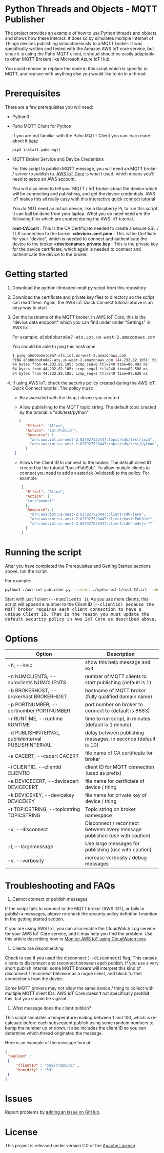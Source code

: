 # Python Threads and Objects - MQTT Publisher

The project provides an example of how to use Python threads and objects, and shows how these interact.  It does so by simulates multiple Internet of Things devices publishing simulataneously to a MQTT broker.   It was specifically written and tested with the Amazon AWS IoT core service, but since it is using the Paho MQTT client, it shoud should be easily adaptable to other MQTT Brokers like Microsoft Azure IoT Hub.

You could remove or replace the code in this script which is specific to MQTT, and replace with anything else you would like to do in a thread.


# Prerequisites

There are a few prerequisites you will need:

* Python3

* Paho MQTT Client for Python

   If you are not familiar with the Paho MQTT Client you can learn more about it [here](https://eclipse.dev/paho/)

   ```bash
   pip3 install paho-mqtt
   ```

* MQTT Broker Service and Device Credentials

   For this script to publish MQTT message, you will need an MQTT broker / server to publish to.   [AWS IoT Core](https://docs.aws.amazon.com/iot/latest/developerguide/iot-gs.html) is what I used, which means you'll need to setup an AWS account.  

   You will also need to tell your MQTT / IoT broker about the device which will be connecting and publishing, and get the device credentials.  AWS IoT makes this all really easy with this [interactive quick connect tutorial](https://docs.aws.amazon.com/iot/latest/developerguide/iot-quick-start.html)

   You do NOT need an actual device, like a Raspberry Pi, to run this script.  It can ball be done from your laptop.  What you do need need are the following files which are created during the AWS IoT tutorial.

   **root-CA.cert** : This is the CA Certificate needed to create a secure SSL / TLS connection to the broker
   **\<device\>.cert.pem** : This is the Certfiiate for your "device", which is needed to connect and authenticate the device to the broker
   **\<devicename\>.private.key** : This is the private key for the device certificate, which again is needed to connect and authenticate the device to the broker.

# Getting started

1. Download the python-threaded-mqtt.py script from this repository

2. Download the certificate and private key files to directory so the script can read them.  Again, the AWS IoT Quick Connect tutorial above is an easy way to start

3. Get the hostname of the MQTT broker.   In AWS IoT Core, this is the "device data endpoint" which you can find under under "Settings" in AWS IoT.

   For example:   <samp>a5ob6obuto8a7-ats.iot.us-west-2.amazonaws.com</samp>  
   
   You should be able to ping this hostname
   ```bash
   $ ping a5ob6obuto8a7-ats.iot.us-west-2.amazonaws.com
   PING a5ob6obuto8a7-ats.us-west-2.amazonaws.com (44.232.82.105): 56 data bytes
   64 bytes from 44.232.82.105: icmp_seq=0 ttl=240 time=80.492 ms
   64 bytes from 44.232.82.105: icmp_seq=1 ttl=240 time=82.598 ms
   64 bytes from 44.232.82.105: icmp_seq=2 ttl=240 time=87.628 ms
   ```

4. If using AWS IoT, check the security policy created during the AWS IoT Quick Connect tutorial.  The policy must:
   - Be associated with the thing / device you created 

   - Allow publishing to the MQTT topic string.  The default topic created by the tutorial is "sdk/test/python"

   ```json
      {
         "Effect": "Allow",
         "Action": "iot:Publish",
         "Resource": [
           "arn:aws:iot:us-west-2:027927523447:topic/sdk/test/java",
           "arn:aws:iot:us-west-2:027927523447:topic/sdk/test/python",
         ]
    }
   ```

   - Allows the Client ID to connect to the broker.   The default client ID created by the tutorial "basicPubSub".  To allow mutiple clients to connect you need to add an asterisk (wildcard) to the policy.  For example

   ```json
       {
         "Effect": "Allow",
         "Action": [
         "iot:Connect"
         ],
         "Resource": [
           "arn:aws:iot:us-west-2:027927523447:client/sdk-java",
           "arn:aws:iot:us-west-2:027927523447:client/basicPubSub*",
           "arn:aws:iot:us-west-2:027927523447:client/sdk-nodejs-*"
         ]
       }
   ```

# Running the script

After you have completed the Prerequisites and Getting Started sections above, run the script.

For example:

```bash
python3 ./aws-iot-publisher.py --cacert ./mydev-iot-1/root-CA.crt --devicecert ./mydev-iot-1/mydev-iot-1.cert.pem --devicekey ./mydev-iot-1/mydev-iot-1.private.asd --clientid basicPubSub --numclients 1
```

Start with just 1 client (<samp>--numclients 1</samp>).   As you use more clients, this script will append a number to the Client ID (<samp>--<samp>clientid) because the MQTT broker requires each client connection to have a unique Client ID.  That is the reason you must update the default security policy in Aws IoT Core as described above.


# Options

| Option | Description |
--- | ---
| -h, --help | show this help message and exit |
| -n NUMCLIENTS, --numclients NUMCLIENTS |  number of MQTT clients to start publishing (default is 1) |
| -b BROKERHOST, --brokerhost BROKERHOST |  hostname of MQTT broker (fully qualified domain name) |
| -p PORTNUMBER, --portnumber PORTNUMBER |  port number on broker to connect to (default is 8883)
| -r RUNTIME, --runtime RUNTIME | time to run script, in minutes (default is 1 minute) |
|  -d PUBLISHINTERVAL, --publishinterval PUBLISHINTERVAL | delay between publishing messages, in seconds (default is 10) |
|  -a CACERT, --cacert CACERT | file name of CA certificate for broker |
|  -i CLIENTID, --clientid CLIENTID | client ID for MQTT connection (used as prefix) |
|  -e DEVICECERT, --devicecert DEVICECERT | file name for certficiate of device / thing |
|  -k DEVICEKEY, --devicekey DEVICEKEY |file name for private key of device / thing |
|  -t TOPICSTRING, --topicstring TOPICSTRING | Topic string on broker namespace |
|  -x, --disconnect      | Disconnect / reconnect between every message published (use with caution) |
|  -l, --largemessage    | Use large messages for publishing (use with caution) |
|  -v, --verbosity       | increase verbosity / debug messages |

# Troubleshooting and FAQs

1. Cannot connect or publish messages

If the script fails to connect to the MQTT broker (AWS IOT), or fails to publish a messages, please re-check the security policy defintion I mention in the getting started section.

If you are using AWS IoT, you can also enable the CloudWatch Log service for your AWS IoT Core service, and it may help you find the problem.  Use this article describing how to [Monitor AWS IoT using CloudWatch logs](https://docs.aws.amazon.com/iot/latest/developerguide/cloud-watch-logs.html)

1. Clients are disconnecting

Check to see if you used the disconnect (<samp>--disconnect</samp>) flag.  This causes clients to disconnect and reconnect between each publish.   If you use a very short publish interval, some MQTT brokers will interpret this kind of disconnect / reconnect behavior as a rogue client, and block further connections from the device.

Some MQTT brokers may not allow the same device / thing to collect with multiple MQTT client IDs.  AWS IoT Core doesn't not specifically prohibit this, but you should be vigilant.

1. What message does the client publish?

This script simulates a temperature reading between 1 and 100, which is re-calcuate before each subsequent publish using some random numbers to bump the number up or down.   It also includes the client ID so you can determine which thread originated the message.

Here is an example of the message format:
   ```json
{ 
    "payload" :
    { 
        "clientID" : "basicPubSub1" ,  
        "humidity" : "59"
    } 
}
``````

# Issues

Report problems by [adding an issue on GitHub](https://github.com/henry-deangelis/psychic-samples/issues).

# License

This project is released under version 2.0 of the [Apache License](https://github.com/IBM-Cloud/ibm-cloud-cli-sdk/blob/master/LICENSE)

